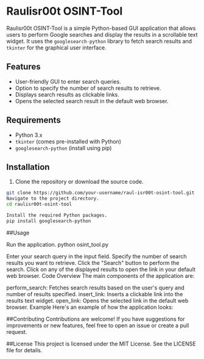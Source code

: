 # Raulisr00t OSINT-Tool

Raulisr00t OSINT-Tool is a simple Python-based GUI application that allows users to perform Google searches and display the results in a scrollable text widget. It uses the `googlesearch-python` library to fetch search results and `tkinter` for the graphical user interface.

## Features

- User-friendly GUI to enter search queries.
- Option to specify the number of search results to retrieve.
- Displays search results as clickable links.
- Opens the selected search result in the default web browser.

## Requirements

- Python 3.x
- `tkinter` (comes pre-installed with Python)
- `googlesearch-python` (install using pip)

## Installation

1. Clone the repository or download the source code.

```bash
git clone https://github.com/your-username/raul-isr00t-osint-tool.git
Navigate to the project directory.
cd raulisr00t-osint-tool

Install the required Python packages.
pip install googlesearch-python
```
##Usage

Run the application.
python osint_tool.py

Enter your search query in the input field.
Specify the number of search results you want to retrieve.
Click the "Search" button to perform the search.
Click on any of the displayed results to open the link in your default web browser.
Code Overview
The main components of the application are:

perform_search: Fetches search results based on the user's query and number of results specified.
insert_link: Inserts a clickable link into the results text widget.
open_link: Opens the selected link in the default web browser.
Example
Here's an example of how the application looks:


##Contributing
Contributions are welcome! If you have suggestions for improvements or new features, feel free to open an issue or create a pull request.

##License
This project is licensed under the MIT License. See the LICENSE file for details.

